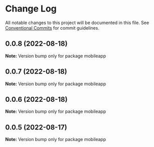 # Change Log

All notable changes to this project will be documented in this file.
See [Conventional Commits](https://conventionalcommits.org) for commit guidelines.

## 0.0.8 (2022-08-18)

**Note:** Version bump only for package mobileapp





## 0.0.7 (2022-08-18)

**Note:** Version bump only for package mobileapp





## 0.0.6 (2022-08-18)

**Note:** Version bump only for package mobileapp





## 0.0.5 (2022-08-17)

**Note:** Version bump only for package mobileapp
